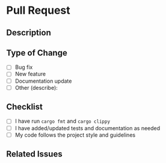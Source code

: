 # Pull Request

## Description
<!-- Please include a summary of the change and which issue is fixed. -->

## Type of Change
- [ ] Bug fix
- [ ] New feature
- [ ] Documentation update
- [ ] Other (describe):

## Checklist
- [ ] I have run `cargo fmt` and `cargo clippy`
- [ ] I have added/updated tests and documentation as needed
- [ ] My code follows the project style and guidelines

## Related Issues
<!-- List any related issues or pull requests -->
